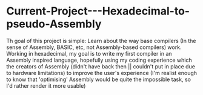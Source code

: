 # Current-Project---Hexadecimal-to-pseudo-Assembly
Th goal of this project is simple: Learn about the way base compilers (In the sense of Assembly, BASIC, etc, not Assembly-based compilers) work.
Working in hexadecimal, my goal is to write my first compiler in an Assembly inspired language, hopefully using my coding experience which the creators of Assembly (didn't have back then || couldn't put in place due to hardware limitations) to improve the user's experience (I'm realist enough to know that 'optimising' Assembly would be quite the impossible task, so I'd rather render it more usable) 
